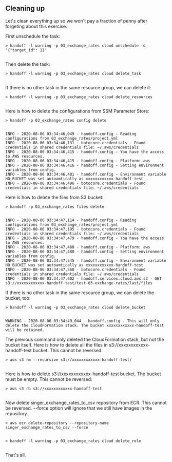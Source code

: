 ## Cleaning up

Let's clean everything up so we won't pay a fraction of penny after forgeting about this exercise.

First unschedule the task:

```
> handoff -l warning -p 03_exchange_rates cloud unschedule -d '{"target_id": 1}'
```
```

```

Then delete the task:

```
> handoff -l warning -p 03_exchange_rates cloud delete_task
```
```

```

If there is no other task in the same resource group, we can delete it:

```
> handoff -l warning -p 03_exchange_rates cloud delete_resources
```
```

```

Here is how to delete the configurations from SSM Parameter Store:

```
> handoff -p 03_exchange_rates config delete
```
```

INFO - 2020-08-06 03:34:46,049 - handoff.config - Reading configurations from 03_exchange_rates/project.yml
INFO - 2020-08-06 03:34:46,131 - botocore.credentials - Found credentials in shared credentials file: ~/.aws/credentials
INFO - 2020-08-06 03:34:46,415 - handoff.config - You have the access to AWS resources.
INFO - 2020-08-06 03:34:46,415 - handoff.config - Platform: aws
INFO - 2020-08-06 03:34:46,416 - handoff.config - Setting environment variables from config.
INFO - 2020-08-06 03:34:46,481 - handoff.config - Environment variable HO_BUCKET was set autoamtically as xxxxxxxxxxxx-handoff-test
INFO - 2020-08-06 03:34:46,496 - botocore.credentials - Found credentials in shared credentials file: ~/.aws/credentials
```

Here is how to delete the files from S3 bucket:

```
> handoff -p 03_exchange_rates files delete
```
```

INFO - 2020-08-06 03:34:47,114 - handoff.config - Reading configurations from 03_exchange_rates/project.yml
INFO - 2020-08-06 03:34:47,195 - botocore.credentials - Found credentials in shared credentials file: ~/.aws/credentials
INFO - 2020-08-06 03:34:47,479 - handoff.config - You have the access to AWS resources.
INFO - 2020-08-06 03:34:47,480 - handoff.config - Platform: aws
INFO - 2020-08-06 03:34:47,480 - handoff.config - Setting environment variables from config.
INFO - 2020-08-06 03:34:47,545 - handoff.config - Environment variable HO_BUCKET was set autoamtically as xxxxxxxxxxxx-handoff-test
INFO - 2020-08-06 03:34:47,560 - botocore.credentials - Found credentials in shared credentials file: ~/.aws/credentials
INFO - 2020-08-06 03:34:47,602 - handoff.services.cloud.aws.s3 - GET s3://xxxxxxxxxxxx-handoff-test/test-03-exchange-rates/last/files
```

If there is no other task in the same resource group, we can delete the bucket, too:

```
> handoff -l warning -p 03_exchange_rates cloud delete_bucket
```
```

WARNING - 2020-08-06 03:34:49,044 - handoff.config - This will only delete the CloudFormation stack. The bucket xxxxxxxxxxxx-handoff-test will be retained.
```

The previous command only deleted the CloudFormation stack, but not the bucket itself.
Here is how to delete all the files in s3://xxxxxxxxxxxx-handoff-test bucket. This cannot be reversed:

```
> aws s3 rm --recursive s3://xxxxxxxxxxxx-handoff-test/
```
```

```

Here is how to delete s3://xxxxxxxxxxxx-handoff-test bucket. The bucket must be empty. This cannot be reversed:

```
> aws s3 rb s3://xxxxxxxxxxxx-handoff-test
```
```

```

Now delete singer_exchange_rates_to_csv repository from ECR. This cannot be reversed.
--force option will ignore that we still have images in the repository.

```
> aws ecr delete-repository --repository-name singer_exchange_rates_to_csv --force
```
```

```
```
> handoff -l warning -p 03_exchange_rates cloud delete_role
```
```

```

That's all.

